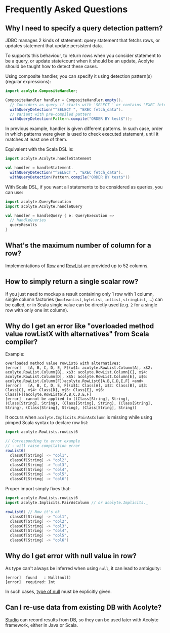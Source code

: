 # Frequently Asked Questions

## Why I need to specify a query detection pattern?

JDBC manages 2 kinds of statement: query statement that fetchs rows, or updates statement that update persistent data.

To supports this behaviour, to return rows when you consider statement to be a query, or update state/count when it should be an update, Acolyte should be taught how to detect these cases.

Using composite handler, you can specify it using detection pattern(s) (regular expressions):

```java
import acolyte.CompositeHandler;

CompositeHandler handler = CompositeHandler.empty().
  // Considers as query if starts with 'SELECT ' or contains 'EXEC fetch_data'
  withQueryDetection("^SELECT ", "EXEC fetch_data"). 
  // Variant with pre-compiled pattern
  withQueryDetection(Pattern.compile("ORDER BY test$"));
```

In previous example, handler is given different patterns. In such case, order in which patterns were given is used to check executed statement, until it matches at least one of them.

Equivalent with the Scala DSL is:

```scala
import acolyte.Acolyte.handleStatement

val handler = handleStatement.
  withQueryDetection("^SELECT ", "EXEC fetch_data"). 
  withQueryDetection(Pattern.compile("ORDER BY test$"))
```

With Scala DSL, if you want all statements to be considered as queries, you can use:

```scala
import acolyte.QueryExecution
import acolyte.Acolyte.handleQuery

val handler = handleQuery { e: QueryExecution =>
  // handleQueries
  queryResults
}
```

## What's the maximum number of column for a row?

Implementations of [Row](http://cchantep.github.io/acolyte/apidocs/acolyte/Row.html) and [RowList](http://cchantep.github.io/acolyte/apidocs/acolyte/RowList.html) are provided up to 52 columns.

## How to simply return a single scalar row?

If you just need to mockup a result containing only 1 row with 1 column, single column factories (`booleanList`, `byteList`, `intList`, `stringList`, ...) can be called, or in Scala single value can be directly used (e.g. `2` for a single row with only one int column).

## Why do I get an error like "overloaded method value rowListX with alternatives" from Scala compiler?

Example:
```
overloaded method value rowList6 with alternatives:
[error]   [A, B, C, D, E, F](x$1: acolyte.RowList.Column[A], x$2: acolyte.RowList.Column[B], x$3: acolyte.RowList.Column[C], x$4: acolyte.RowList.Column[D], x$5: acolyte.RowList.Column[E], x$6: acolyte.RowList.Column[F])acolyte.RowList6[A,B,C,D,E,F] <and>
[error]   [A, B, C, D, E, F](x$1: Class[A], x$2: Class[B], x$3: Class[C], x$4: Class[D], x$5: Class[E], x$6: Class[F])acolyte.RowList6[A,B,C,D,E,F]
[error]  cannot be applied to ((Class[String], String), (Class[String], String), (Class[String], String), (Class[String], String), (Class[String], String), (Class[String], String))
```

It occurs when `acolyte.Implicits.PairAsColumn` is missing while using 
pimped Scala syntax to declare row list:

```scala
import acolyte.RowLists.rowList6

// Corresponding to error example
// - will raise compilation error
rowList6(
  classOf[String] -> "col1", 
  classOf[String] -> "col2",
  classOf[String] -> "col3",
  classOf[String] -> "col4",
  classOf[String] -> "col5",
  classOf[String] -> "col6")
```

Proper import simply fixes that:

```scala
import acolyte.RowLists.rowList6
import acolyte.Implicits.PairAsColumn // or acolyte.Implicits._

rowList6( // Now it's ok
  classOf[String] -> "col1", 
  classOf[String] -> "col2",
  classOf[String] -> "col3",
  classOf[String] -> "col4",
  classOf[String] -> "col5",
  classOf[String] -> "col6")
```

## Why do I get error with null value in row?

As type can't always be inferred when using `null`, it can lead to ambiguity:

```
[error]  found   : Null(null)
[error]  required: Int
```

In such cases, [type of null](index.html#NULL_values) must be explicitly given.

## Can I re-use data from existing DB with Acolyte?

[Studio](./studio.html) can record results from DB, so they can be used later with Acolyte framework, either in Java or Scala.